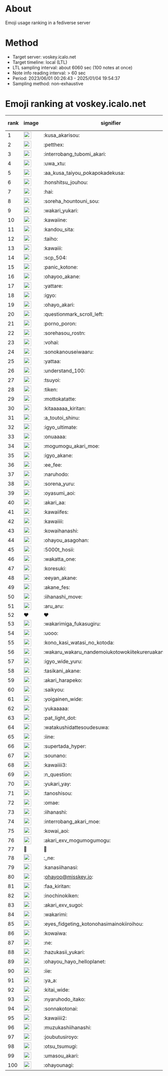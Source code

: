 # About
Emoji usage ranking in a fediverse server

# Method
- Target server: voskey.icalo.net
- Target timeline: local (LTL)
- LTL sampling interval: about 6060 sec (100 notes at once)
- Note info reading interval: > 60 sec
- Period: 2023/06/01 00:26:43 - 2025/01/04 19:54:37 
- Sampling method: non-exhaustive

# Emoji ranking at voskey.icalo.net

|rank|image|signifier|type|frequency score|
|----|----|----|----|----|
|1|<img height="24" src="https://voskey.icalo.net/emoji/kusa_akarisou.webp">|:kusa_akarisou:|custom|36897|
|2|<img height="24" src="https://voskey.icalo.net/emoji/petthex.webp">|:petthex:|custom|28866|
|3|<img height="24" src="https://voskey.icalo.net/emoji/interrobang_tubomi_akari.webp">|:interrobang_tubomi_akari:|custom|14888|
|4|<img height="24" src="https://voskey.icalo.net/emoji/uwa_xtu.webp">|:uwa_xtu:|custom|12641|
|5|<img height="24" src="https://voskey.icalo.net/emoji/aa_kusa_taiyou_pokapokadekusa.webp">|:aa_kusa_taiyou_pokapokadekusa:|custom|11771|
|6|<img height="24" src="https://voskey.icalo.net/emoji/honshitsu_jouhou.webp">|:honshitsu_jouhou:|custom|10280|
|7|<img height="24" src="https://voskey.icalo.net/emoji/hai.webp">|:hai:|custom|8807|
|8|<img height="24" src="https://voskey.icalo.net/emoji/soreha_hountouni_sou.webp">|:soreha_hountouni_sou:|custom|7565|
|9|<img height="24" src="https://voskey.icalo.net/emoji/wakari_yukari.webp">|:wakari_yukari:|custom|7233|
|10|<img height="24" src="https://voskey.icalo.net/emoji/kawaiine.webp">|:kawaiine:|custom|7102|
|11|<img height="24" src="https://voskey.icalo.net/emoji/kandou_sita.webp">|:kandou_sita:|custom|7027|
|12|<img height="24" src="https://voskey.icalo.net/emoji/taiho.webp">|:taiho:|custom|6988|
|13|<img height="24" src="https://voskey.icalo.net/emoji/kawaiii.webp">|:kawaiii:|custom|6767|
|14|<img height="24" src="https://voskey.icalo.net/emoji/scp_504.webp">|:scp_504:|custom|6058|
|15|<img height="24" src="https://voskey.icalo.net/emoji/panic_kotone.webp">|:panic_kotone:|custom|5982|
|16|<img height="24" src="https://voskey.icalo.net/emoji/ohayoo_akane.webp">|:ohayoo_akane:|custom|5475|
|17|<img height="24" src="https://voskey.icalo.net/emoji/yattare.webp">|:yattare:|custom|5017|
|18|<img height="24" src="https://voskey.icalo.net/emoji/igyo.webp">|:igyo:|custom|4942|
|19|<img height="24" src="https://voskey.icalo.net/emoji/ohayo_akari.webp">|:ohayo_akari:|custom|4803|
|20|<img height="24" src="https://voskey.icalo.net/emoji/questionmark_scroll_left.webp">|:questionmark_scroll_left:|custom|4795|
|21|<img height="24" src="https://voskey.icalo.net/emoji/porno_poron.webp">|:porno_poron:|custom|4558|
|22|<img height="24" src="https://voskey.icalo.net/emoji/sorehasou_rostn.webp">|:sorehasou_rostn:|custom|4460|
|23|<img height="24" src="https://voskey.icalo.net/emoji/vohai.webp">|:vohai:|custom|4432|
|24|<img height="24" src="https://voskey.icalo.net/emoji/sonokanouseiwaaru.webp">|:sonokanouseiwaaru:|custom|4424|
|25|<img height="24" src="https://voskey.icalo.net/emoji/yattaa.webp">|:yattaa:|custom|4179|
|26|<img height="24" src="https://voskey.icalo.net/emoji/understand_100.webp">|:understand_100:|custom|3936|
|27|<img height="24" src="https://voskey.icalo.net/emoji/tsuyoi.webp">|:tsuyoi:|custom|3853|
|28|<img height="24" src="https://voskey.icalo.net/emoji/tiken.webp">|:tiken:|custom|3851|
|29|<img height="24" src="https://voskey.icalo.net/emoji/mottokatatte.webp">|:mottokatatte:|custom|3723|
|30|<img height="24" src="https://voskey.icalo.net/emoji/kitaaaaaa_kiritan.webp">|:kitaaaaaa_kiritan:|custom|3693|
|31|<img height="24" src="https://voskey.icalo.net/emoji/a_toutoi_shinu.webp">|:a_toutoi_shinu:|custom|3648|
|32|<img height="24" src="https://voskey.icalo.net/emoji/igyo_ultimate.webp">|:igyo_ultimate:|custom|3574|
|33|<img height="24" src="https://voskey.icalo.net/emoji/onuaaaa.webp">|:onuaaaa:|custom|3314|
|34|<img height="24" src="https://voskey.icalo.net/emoji/mogumogu_akari_moe.webp">|:mogumogu_akari_moe:|custom|3091|
|35|<img height="24" src="https://voskey.icalo.net/emoji/igyo_akane.webp">|:igyo_akane:|custom|3073|
|36|<img height="24" src="https://voskey.icalo.net/emoji/ee_fee.webp">|:ee_fee:|custom|3061|
|37|<img height="24" src="https://voskey.icalo.net/emoji/naruhodo.webp">|:naruhodo:|custom|3056|
|38|<img height="24" src="https://voskey.icalo.net/emoji/sorena_yuru.webp">|:sorena_yuru:|custom|2969|
|39|<img height="24" src="https://voskey.icalo.net/emoji/oyasumi_aoi.webp">|:oyasumi_aoi:|custom|2950|
|40|<img height="24" src="https://voskey.icalo.net/emoji/akari_aa.webp">|:akari_aa:|custom|2931|
|41|<img height="24" src="https://voskey.icalo.net/emoji/kawaiifes.webp">|:kawaiifes:|custom|2912|
|42|<img height="24" src="https://voskey.icalo.net/emoji/kawaiiii.webp">|:kawaiiii:|custom|2883|
|43|<img height="24" src="https://voskey.icalo.net/emoji/kowaihanashi.webp">|:kowaihanashi:|custom|2828|
|44|<img height="24" src="https://voskey.icalo.net/emoji/ohayou_asagohan.webp">|:ohayou_asagohan:|custom|2728|
|45|<img height="24" src="https://voskey.icalo.net/emoji/5000t_hosii.webp">|:5000t_hosii:|custom|2652|
|46|<img height="24" src="https://voskey.icalo.net/emoji/wakatta_one.webp">|:wakatta_one:|custom|2622|
|47|<img height="24" src="https://voskey.icalo.net/emoji/koresuki.webp">|:koresuki:|custom|2613|
|48|<img height="24" src="https://voskey.icalo.net/emoji/eeyan_akane.webp">|:eeyan_akane:|custom|2611|
|49|<img height="24" src="https://voskey.icalo.net/emoji/akane_fes.webp">|:akane_fes:|custom|2602|
|50|<img height="24" src="https://voskey.icalo.net/emoji/iihanashi_move.webp">|:iihanashi_move:|custom|2597|
|51|<img height="24" src="https://voskey.icalo.net/emoji/aru_aru.webp">|:aru_aru:|custom|2591|
|52|❤|❤|unicode|2585|
|53|<img height="24" src="https://voskey.icalo.net/emoji/wakarimiga_fukasugiru.webp">|:wakarimiga_fukasugiru:|custom|2517|
|54|<img height="24" src="https://voskey.icalo.net/emoji/uooo.webp">|:uooo:|custom|2499|
|55|<img height="24" src="https://voskey.icalo.net/emoji/kono_kasi_watasi_no_kotoda.webp">|:kono_kasi_watasi_no_kotoda:|custom|2462|
|56|<img height="24" src="https://voskey.icalo.net/emoji/wakaru_wakaru_nandemoiukotowokiitekureruakanetyan.webp">|:wakaru_wakaru_nandemoiukotowokiitekureruakanetyan:|custom|2437|
|57|<img height="24" src="https://voskey.icalo.net/emoji/igyo_wide_yuru.webp">|:igyo_wide_yuru:|custom|2417|
|58|<img height="24" src="https://voskey.icalo.net/emoji/tasikani_akane.webp">|:tasikani_akane:|custom|2415|
|59|<img height="24" src="https://voskey.icalo.net/emoji/akari_harapeko.webp">|:akari_harapeko:|custom|2369|
|60|<img height="24" src="https://voskey.icalo.net/emoji/saikyou.webp">|:saikyou:|custom|2288|
|61|<img height="24" src="https://voskey.icalo.net/emoji/yoigainen_wide.webp">|:yoigainen_wide:|custom|2275|
|62|<img height="24" src="https://voskey.icalo.net/emoji/yukaaaaa.webp">|:yukaaaaa:|custom|2272|
|63|<img height="24" src="https://voskey.icalo.net/emoji/pat_light_dot.webp">|:pat_light_dot:|custom|2269|
|64|<img height="24" src="https://voskey.icalo.net/emoji/watakushidattesoudesuwa.webp">|:watakushidattesoudesuwa:|custom|2210|
|65|<img height="24" src="https://voskey.icalo.net/emoji/iine.webp">|:iine:|custom|2155|
|66|<img height="24" src="https://voskey.icalo.net/emoji/supertada_hyper.webp">|:supertada_hyper:|custom|2073|
|67|<img height="24" src="https://voskey.icalo.net/emoji/sounano.webp">|:sounano:|custom|2069|
|68|<img height="24" src="https://voskey.icalo.net/emoji/kawaiiii3.webp">|:kawaiiii3:|custom|2041|
|69|<img height="24" src="https://voskey.icalo.net/emoji/n_question.webp">|:n_question:|custom|2022|
|70|<img height="24" src="https://voskey.icalo.net/emoji/yukari_yay.webp">|:yukari_yay:|custom|1981|
|71|<img height="24" src="https://voskey.icalo.net/emoji/tanoshisou.webp">|:tanoshisou:|custom|1947|
|72|<img height="24" src="https://voskey.icalo.net/emoji/omae.webp">|:omae:|custom|1942|
|73|<img height="24" src="https://voskey.icalo.net/emoji/iihanashi.webp">|:iihanashi:|custom|1907|
|74|<img height="24" src="https://voskey.icalo.net/emoji/interrobang_akari_moe.webp">|:interrobang_akari_moe:|custom|1843|
|75|<img height="24" src="https://voskey.icalo.net/emoji/kowai_aoi.webp">|:kowai_aoi:|custom|1834|
|76|<img height="24" src="https://voskey.icalo.net/emoji/akari_exv_mogumogumogu.webp">|:akari_exv_mogumogumogu:|custom|1830|
|77|🤔|🤔|unicode|1794|
|78|<img height="24" src="https://voskey.icalo.net/emoji/_ne.webp">|:_ne:|custom|1789|
|79|<img height="24" src="https://voskey.icalo.net/emoji/kanasiihanasi.webp">|:kanasiihanasi:|custom|1783|
|80|<img height="24" src="https://voskey.icalo.net/emoji/ohayoo.webp">|:ohayoo@misskey.io:|custom|1755|
|81|<img height="24" src="https://voskey.icalo.net/emoji/faa_kiritan.webp">|:faa_kiritan:|custom|1747|
|82|<img height="24" src="https://voskey.icalo.net/emoji/inochinokiken.webp">|:inochinokiken:|custom|1712|
|83|<img height="24" src="https://voskey.icalo.net/emoji/akari_exv_sugoi.webp">|:akari_exv_sugoi:|custom|1697|
|84|<img height="24" src="https://voskey.icalo.net/emoji/wakarimi.webp">|:wakarimi:|custom|1688|
|85|<img height="24" src="https://voskey.icalo.net/emoji/eyes_fidgeting_kotonohasimainokiiroihou.webp">|:eyes_fidgeting_kotonohasimainokiiroihou:|custom|1684|
|86|<img height="24" src="https://voskey.icalo.net/emoji/kowaiwa.webp">|:kowaiwa:|custom|1680|
|87|<img height="24" src="https://voskey.icalo.net/emoji/ne.webp">|:ne:|custom|1670|
|88|<img height="24" src="https://voskey.icalo.net/emoji/hazukasii_yukari.webp">|:hazukasii_yukari:|custom|1649|
|89|<img height="24" src="https://voskey.icalo.net/emoji/ohayou_hayo_helloplanet.webp">|:ohayou_hayo_helloplanet:|custom|1648|
|90|<img height="24" src="https://voskey.icalo.net/emoji/iie.webp">|:iie:|custom|1635|
|91|<img height="24" src="https://voskey.icalo.net/emoji/ya_a.webp">|:ya_a:|custom|1625|
|92|<img height="24" src="https://voskey.icalo.net/emoji/kitai_wide.webp">|:kitai_wide:|custom|1612|
|93|<img height="24" src="https://voskey.icalo.net/emoji/nyaruhodo_itako.webp">|:nyaruhodo_itako:|custom|1562|
|94|<img height="24" src="https://voskey.icalo.net/emoji/sonnakotonai.webp">|:sonnakotonai:|custom|1526|
|95|<img height="24" src="https://voskey.icalo.net/emoji/kawaiiii2.webp">|:kawaiiii2:|custom|1517|
|96|<img height="24" src="https://voskey.icalo.net/emoji/muzukashiihanashi.webp">|:muzukashiihanashi:|custom|1471|
|97|<img height="24" src="https://voskey.icalo.net/emoji/joubutusiroyo.webp">|:joubutusiroyo:|custom|1471|
|98|<img height="24" src="https://voskey.icalo.net/emoji/otsu_tsumugi.webp">|:otsu_tsumugi:|custom|1470|
|99|<img height="24" src="https://voskey.icalo.net/emoji/umasou_akari.webp">|:umasou_akari:|custom|1436|
|100|<img height="24" src="https://voskey.icalo.net/emoji/ohayounagi.webp">|:ohayounagi:|custom|1406|
